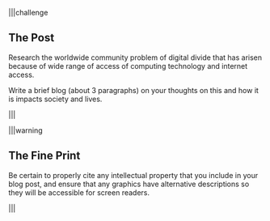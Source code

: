 |||challenge
## The Post
Research the worldwide community problem of digital divide that has arisen because of wide range of access of computing technology and internet access. 

Write a brief blog (about 3 paragraphs) on your thoughts on this and how it is impacts society and lives.

|||

|||warning
## The Fine Print
Be certain to properly cite any intellectual property that you include in your blog post, and ensure that any graphics have alternative descriptions so they will be accessible for screen readers.

|||

